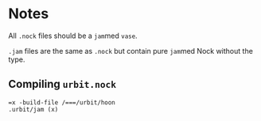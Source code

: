 # Notes

All `.nock` files should be a `jam`med `vase`.

`.jam` files are the same as `.nock` but contain pure `jam`med Nock without the type.

## Compiling `urbit.nock`

```
=x -build-file /===/urbit/hoon
.urbit/jam (x)
```
